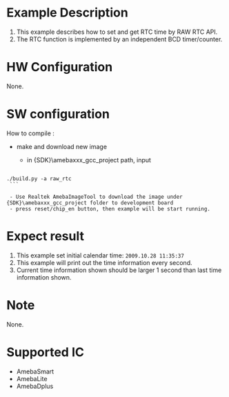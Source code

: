 # Example Description

1. This example describes how to set and get RTC time by RAW RTC API.
2. The RTC function is implemented by an independent BCD timer/counter.

# HW Configuration

None.

# SW configuration

How to compile :
   
   - make and download new image
   
     - in {SDK}\amebaxxx_gcc_project path, input
   
     ```shell
    ./build.py -a raw_rtc
     ```
   
     - Use Realtek AmebaImageTool to download the image under {SDK}\amebaxxx_gcc_project folder to development board
     - press reset/chip_en button, then example will be start running.
   

# Expect result

1. This example set initial calendar time: `2009.10.28 11:35:37`
2. This example will print out the time information every second.
3. Current time information shown should be larger 1 second than last time information shown.

# Note

None.

# Supported IC

- AmebaSmart
- AmebaLite
- AmebaDplus
